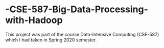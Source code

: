 # -CSE-587-Big-Data-Processing-with-Hadoop
This project was part of the course Data-Intensive Computing (CSE-587) which I had taken in Spring 2020 semester.
